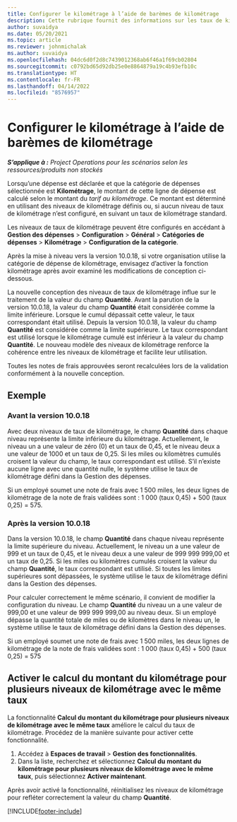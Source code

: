 ```yaml
---
title: Configurer le kilométrage à l’aide de barèmes de kilométrage
description: Cette rubrique fournit des informations sur les taux de kilométrage et les niveaux de taux de kilométrage.
author: suvaidya
ms.date: 05/20/2021
ms.topic: article
ms.reviewer: johnmichalak
ms.author: suvaidya
ms.openlocfilehash: 04dc6d0f2d8c7439012368ab6f46a1f69cb02804
ms.sourcegitcommit: c0792bd65d92db25e0e8864879a19c4b93efb10c
ms.translationtype: HT
ms.contentlocale: fr-FR
ms.lasthandoff: 04/14/2022
ms.locfileid: "8576957"
---
```

# <a name="set-up-mileage-using-mileage-rate-tiers"></a>Configurer le kilométrage à l’aide de barèmes de kilométrage

_**S’applique à :** Project Operations pour les scénarios selon les ressources/produits non stockés_

Lorsqu’une dépense est déclarée et que la catégorie de dépenses sélectionnée est **Kilométrage**, le montant de cette ligne de dépense est calculé selon le montant du *tarif au kilométrage*. Ce montant est déterminé en utilisant des niveaux de kilométrage définis ou, si aucun niveau de taux de kilométrage n’est configuré, en suivant un taux de kilométrage standard. 

Les niveaux de taux de kilométrage peuvent être configurés en accédant à **Gestion des dépenses** > **Configuration** > **Général** > **Catégories de dépenses** > **Kilométrage** > **Configuration de la catégorie**.

Après la mise à niveau vers la version 10.0.18, si votre organisation utilise la catégorie de dépense de kilométrage, envisagez d’activer la fonction kilométrage après avoir examiné les modifications de conception ci-dessous. 

La nouvelle conception des niveaux de taux de kilométrage influe sur le traitement de la valeur du champ **Quantité**. Avant la parution de la version 10.0.18, la valeur du champ **Quantité** était considérée comme la limite inférieure. Lorsque le cumul dépassait cette valeur, le taux correspondant était utilisé.  Depuis la version 10.0.18, la valeur du champ **Quantité** est considérée comme la limite supérieure. Le taux correspondant est utilisé lorsque le kilométrage cumulé est inférieur à la valeur du champ **Quantité**.  Le nouveau modèle des niveaux de kilométrage renforce la cohérence entre les niveaux de kilométrage et facilite leur utilisation.   

Toutes les notes de frais approuvées seront recalculées lors de la validation conformément à la nouvelle conception.

## <a name="example"></a>Exemple
 
### <a name="before-version-10018"></a>Avant la version 10.0.18
Avec deux niveaux de taux de kilométrage, le champ **Quantité** dans chaque niveau représente la limite inférieure du kilométrage. Actuellement, le niveau un a une valeur de zéro (0) et un taux de 0,45, et le niveau deux a une valeur de 1000 et un taux de 0,25. Si les miles ou kilomètres cumulés croisent la valeur du champ, le taux correspondant est utilisé. S’il n’existe aucune ligne avec une quantité nulle, le système utilise le taux de kilométrage défini dans la Gestion des dépenses. 
 
Si un employé soumet une note de frais avec 1 500 miles, les deux lignes de kilométrage de la note de frais validées sont : 1 000 (taux 0,45) + 500 (taux 0,25) = 575.

### <a name="after-version-10018"></a>Après la version 10.0.18
Dans la version 10.0.18, le champ **Quantité** dans chaque niveau représente la limite supérieure du niveau. Actuellement, le niveau un a une valeur de 999 et un taux de 0,45, et le niveau deux a une valeur de 999 999 999,00 et un taux de 0,25. Si les miles ou kilomètres cumulés croisent la valeur du champ **Quantité**, le taux correspondant est utilisé. Si toutes les limites supérieures sont dépassées, le système utilise le taux de kilométrage défini dans la Gestion des dépenses. 
 
Pour calculer correctement le même scénario, il convient de modifier la configuration du niveau. Le champ **Quantité** du niveau un a une valeur de 999,00 et une valeur de 999 999 999,00 au niveau deux. Si un employé dépasse la quantité totale de miles ou de kilomètres dans le niveau un, le système utilise le taux de kilométrage défini dans la Gestion des dépenses. 
  
Si un employé soumet une note de frais avec 1 500 miles, les deux lignes de kilométrage de la note de frais validées sont : 1 000 (taux 0,45) + 500 (taux 0,25) = 575

## <a name="enable-the-mileage-amount-calculation-for-multiple-mileage-tiers-with-same-rate-feature"></a>Activer le calcul du montant du kilométrage pour plusieurs niveaux de kilométrage avec le même taux

La fonctionnalité **Calcul du montant du kilométrage pour plusieurs niveaux de kilométrage avec le même taux** améliore le calcul du taux de kilométrage. Procédez de la manière suivante pour activer cette fonctionnalité.

1. Accédez à **Espaces de travail** > **Gestion des fonctionnalités**. 
2. Dans la liste, recherchez et sélectionnez **Calcul du montant du kilométrage pour plusieurs niveaux de kilométrage avec le même taux**, puis sélectionnez **Activer maintenant**.

Après avoir activé la fonctionnalité, réinitialisez les niveaux de kilométrage pour refléter correctement la valeur du champ **Quantité**. 


[!INCLUDE[footer-include](../includes/footer-banner.md)]
